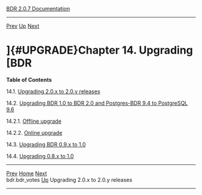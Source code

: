   [BDR 2.0.7 Documentation](README.md)                                                                 
  --------------------------------------------------------------- ---------------------------------- -- -----------------------------------------------------------------------
  [Prev](catalog-bdr-votes.md "bdr.bdr_votes")   [Up](manual.md)        [Next](x4376.md "Upgrading 2.0.x to 2.0.y releases")  


# ]{#UPGRADE}Chapter 14. Upgrading [BDR

**Table of Contents**

14.1. [Upgrading 2.0.x to 2.0.y releases](x4376.md)

14.2. [Upgrading BDR 1.0 to BDR 2.0 and Postgres-BDR 9.4 to PostgreSQL
9.6](x4379.md)

14.2.1. [Offline upgrade](x4379.md#AEN4385)

14.2.2. [Online upgrade](x4379.md#AEN4409)

14.3. [Upgrading BDR 0.9.x to 1.0](x4492.md)

14.4. [Upgrading 0.8.x to 1.0](x4496.md)



  ----------------------------------------------- ----------------------------------- -----------------------------------
  [Prev](catalog-bdr-votes.md)    [Home](README.md)    [Next](x4376.md)  
  bdr.bdr_votes                                    [Up](manual.md)     Upgrading 2.0.x to 2.0.y releases
  ----------------------------------------------- ----------------------------------- -----------------------------------
